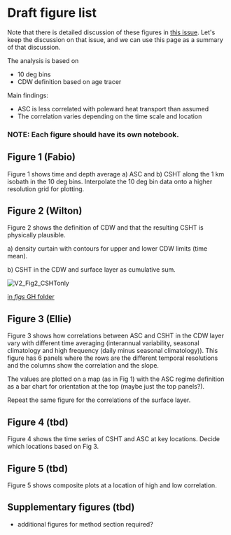 # Draft figure list

Note that there is detailed discussion of these figures in [this issue](https://github.com/willaguiar/ASC_and_heat_transport/issues/26). Let's keep the discussion on that issue, and we can use this page as a summary of that discussion.

The analysis is based on
- 10 deg bins
- CDW definition based on age tracer

Main findings:
- ASC is less correlated with poleward heat transport than assumed
- The correlation varies depending on the time scale and location

### NOTE: Each figure should have its own notebook.

## Figure 1 (Fabio)

Figure 1 shows time and depth average a) ASC and b) CSHT along the 1 km isobath in the 10 deg bins. Interpolate the 10 deg bin data onto a higher resolution grid for plotting. 


## Figure 2 (Wilton)

Figure 2 shows the definition of CDW and that the resulting CSHT is physically plausible.

a) density curtain with contours for upper and lower CDW limits (time mean).

b) CSHT in the CDW and surface layer as cumulative sum.

![V2_Fig2_CSHTonly](https://github.com/user-attachments/assets/7950c25e-6ec9-4542-85bc-76435a07b5df)

[in _figs_ GH folder](https://github.com/willaguiar/ASC_and_heat_transport/blob/main/figs/V2_Fig2_CSHTonly.png)

## Figure 3 (Ellie)

Figure 3 shows how correlations between ASC and CSHT in the CDW layer vary with different time averaging (interannual variability, seasonal climatology and high frequency (daily minus seasonal climatology)). This figure has 6 panels where the rows are the different temporal resolutions and the columns show the correlation and the slope.

The values are plotted on a map (as in Fig 1) with the ASC regime definition as a bar chart for orientation at the top (maybe just the top panels?).

Repeat the same figure for the correlations of the surface layer.

## Figure 4 (tbd)

Figure 4 shows the time series of CSHT and ASC at key locations. Decide which locations based on Fig 3.

## Figure 5 (tbd)

Figure 5 shows composite plots at a location of high and low correlation. 

## Supplementary figures (tbd)

- additional figures for method section required?

